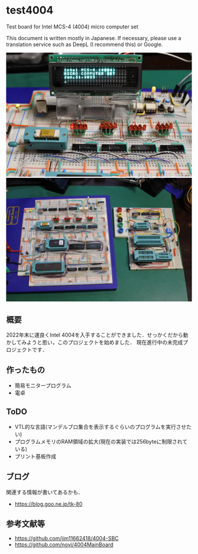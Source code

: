 # test4004
Test board for Intel MCS-4 (4004)  micro computer set

This document is written mostly in Japanese.
If necessary, please use a translation service such as DeepL (I recommend this) or Google.

![](images/title.jpg)
![](images/breadboard.jpg)

## 概要
2022年末に運良くIntel 4004を入手することができました．せっかくだから動かしてみようと思い，このプロジェクトを始めました．
現在進行中の未完成プロジェクトです．

## 作ったもの
- 簡易モニタープログラム
- 電卓

## ToDO
- VTL的な言語(マンデルブロ集合を表示するぐらいのプログラムを実行させたい)
- プログラムメモリのRAM領域の拡大(現在の実装では256byteに制限されている)
- プリント基板作成

## ブログ
関連する情報が書いてあるかも．
- https://blog.goo.ne.jp/tk-80

## 参考文献等
- https://github.com/jim11662418/4004-SBC
- https://github.com/novi/4004MainBoard